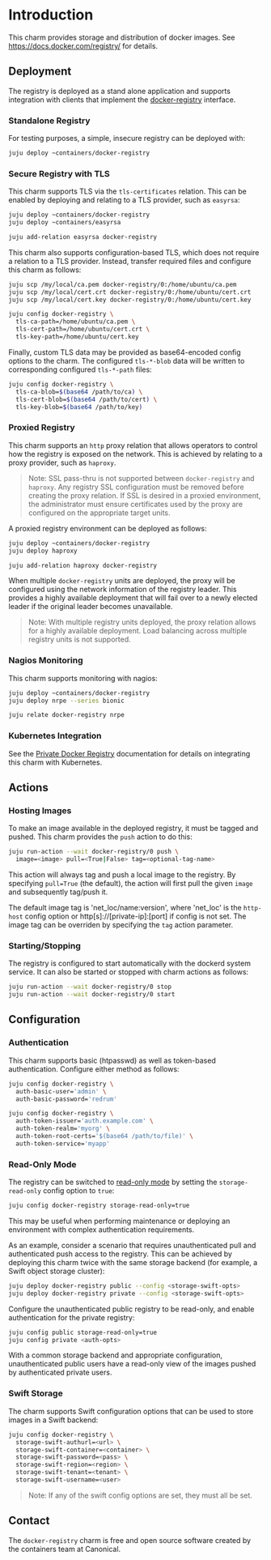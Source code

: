 # Introduction

This charm provides storage and distribution of docker images. See
https://docs.docker.com/registry/ for details.

## Deployment

The registry is deployed as a stand alone application and supports integration
with clients that implement the [docker-registry][interface] interface.

[interface]: https://github.com/juju-solutions/interface-docker-registry

### Standalone Registry

For testing purposes, a simple, insecure registry can be deployed with:

```bash
juju deploy ~containers/docker-registry
```

### Secure Registry with TLS

This charm supports TLS via the `tls-certificates` relation. This can
be enabled by deploying and relating to a TLS provider, such as `easyrsa`:

```bash
juju deploy ~containers/docker-registry
juju deploy ~containers/easyrsa

juju add-relation easyrsa docker-registry
```

This charm also supports configuration-based TLS, which does not require a
relation to a TLS provider. Instead, transfer required files and configure
this charm as follows:

```bash
juju scp /my/local/ca.pem docker-registry/0:/home/ubuntu/ca.pem
juju scp /my/local/cert.crt docker-registry/0:/home/ubuntu/cert.crt
juju scp /my/local/cert.key docker-registry/0:/home/ubuntu/cert.key

juju config docker-registry \
  tls-ca-path=/home/ubuntu/ca.pem \
  tls-cert-path=/home/ubuntu/cert.crt \
  tls-key-path=/home/ubuntu/cert.key
```

Finally, custom TLS data may be provided as base64-encoded config options to
the charm. The configured `tls-*-blob` data will be written to corresponding
configured `tls-*-path` files:

```bash
juju config docker-registry \
  tls-ca-blob=$(base64 /path/to/ca) \
  tls-cert-blob=$(base64 /path/to/cert) \
  tls-key-blob=$(base64 /path/to/key)
```

### Proxied Registry

This charm supports an `http` proxy relation that allows operators to
control how the registry is exposed on the network. This is achieved by
relating to a proxy provider, such as `haproxy`.

>Note: SSL pass-thru is not supported between `docker-registry` and `haproxy`.
Any registry SSL configuration must be removed before creating the proxy
relation. If SSL is desired in a proxied environment, the administrator must
ensure certificates used by the proxy are configured on the appropriate target
units.

A proxied registry environment can be deployed as follows:

```bash
juju deploy ~containers/docker-registry
juju deploy haproxy

juju add-relation haproxy docker-registry
```

When multiple `docker-registry` units are deployed, the proxy will be
configured using the network information of the registry leader. This provides
a highly available deployment that will fail over to a newly elected leader
if the original leader becomes unavailable.

>Note: With multiple registry units deployed, the proxy relation allows for a
highly available deployment. Load balancing across multiple registry units is
not supported.

### Nagios Monitoring

This charm supports monitoring with nagios:

```bash
juju deploy ~containers/docker-registry
juju deploy nrpe --series bionic

juju relate docker-registry nrpe
```

### Kubernetes Integration

See the [Private Docker Registry][k8s-docs] documentation for details on
integrating this charm with Kubernetes.

[k8s-docs]: https://www.ubuntu.com/kubernetes/docs/docker-registry

## Actions

### Hosting Images

To make an image available in the deployed registry, it must be tagged and
pushed. This charm provides the `push` action to do this:

```bash
juju run-action --wait docker-registry/0 push \
  image=<image> pull=<True|False> tag=<optional-tag-name>
```

This action will always tag and push a local image to the registry. By
specifying `pull=True` (the default), the action will first pull the
given `image` and subsequently tag/push it.

The default image tag is 'net_loc/name:version', where 'net_loc' is the
`http-host` config option or http[s]://[private-ip]:[port] if config is not
set. The image tag can be overriden by specifying the `tag` action parameter.

### Starting/Stopping

The registry is configured to start automatically with the dockerd system
service. It can also be started or stopped with charm actions as follows:

```bash
juju run-action --wait docker-registry/0 stop
juju run-action --wait docker-registry/0 start
```

## Configuration

### Authentication

This charm supports basic (htpasswd) as well as token-based authentication.
Configure either method as follows:

```bash
juju config docker-registry \
  auth-basic-user='admin' \
  auth-basic-password='redrum'

juju config docker-registry \
  auth-token-issuer='auth.example.com' \
  auth-token-realm='myorg' \
  auth-token-root-certs='$(base64 /path/to/file)' \
  auth-token-service='myapp'
```

### Read-Only Mode

The registry can be switched to [read-only mode][readonly] by setting
the `storage-read-only` config option to `true`:

```bash
juju config docker-registry storage-read-only=true
```

[readonly]: https://docs.docker.com/registry/configuration/#readonly

This may be useful when performing maintenance or deploying an environment
with complex authentication requirements.

As an example, consider a scenario that requires unauthenticated pull
and authenticated push access to the registry. This can be achieved by
deploying this charm twice with the same storage backend (for example,
a Swift object storage cluster):

```bash
juju deploy docker-registry public --config <storage-swift-opts>
juju deploy docker-registry private --config <storage-swift-opts>
```

Configure the unauthenticated public registry to be read-only, and enable
authentication for the private registry:

```bash
juju config public storage-read-only=true
juju config private <auth-opts>
```

With a common storage backend and appropriate configuration, unauthenticated
public users have a read-only view of the images pushed by authenticated
private users.

### Swift Storage

The charm supports Swift configuration options that can be used to store
images in a Swift backend:

```bash
juju config docker-registry \
  storage-swift-authurl=<url> \
  storage-swift-container=<container> \
  storage-swift-password=<pass> \
  storage-swift-region=<region> \
  storage-swift-tenant=<tenant> \
  storage-swift-username=<user>
```

>Note: If any of the swift config options are set, they must all be set.

## Contact

The `docker-registry` charm is free and open source software created by the
containers team at Canonical.
